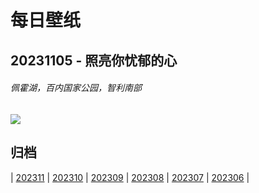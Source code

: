 # 每日壁纸

## 20231105 - 照亮你忧郁的心

###### 佩霍湖，百内国家公园，智利南部

![](https://www.bing.com/th?id=OHR.LagoPehoe_ZH-CN3367356273_UHD.jpg)

## 归档

| [202311](/202311/README.md)
| [202310](/202310/README.md)
| [202309](/202309/README.md)
| [202308](/202308/README.md)
| [202307](/202307/README.md)
| [202306](/202306/README.md)
|